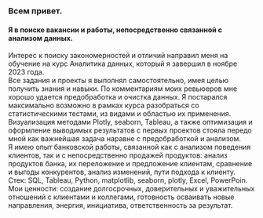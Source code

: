 ### Всем привет.
#### Я в поиске вакансии и работы, непосредственно связанной с анализом данных. 
Интерес к поиску закономерностей и отличий направил меня на обучение на курс Аналитика данных, который я завершил в ноябре 2023 года.  
Все задания и проекты я выполнял самостоятельно, имея целью получить знания и навыки. По комментариям моих ревьюеров мне хорошо удается предобработка и очистка данных. Я постарался максимально возможно в рамках курса разобраться со статистическими тестами, из видами и областью их применения. Визуализация методами Plotly, seaborn, Tableau, а также оптимизация и оформление выводимых результатов с первых проектов стояла передо мной как важнейшая задача наравне с предобработкой и анализом.  
Я имею опыт банковской работы, связанной как с анализом поведения клиентов, так и с непосредственно продажей продуктов: анализ продуктов банка, их переложение и предложение клиентам, сравнение и выгоды конкурентов, анализ изменений, пути подхода к клиенту.  
Стек: SQL, Tableau, Python, matplotlib, seaborn, plotly, Excel, PowerPoin.  
Мои ценности: создание долгосрочных, доверительных и уважительных отношений с клиентами и коллегами, готовность осваивать новые направления, энергия, инициатива, ответственность за результат.


